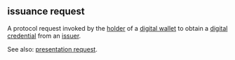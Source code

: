 ## issuance request

<p class="c8"><span>A protocol request invoked by the </span><span class="c2"><a class="c3" href="#h.64mptmm24w7u">holder</a></span><span>&nbsp;of a </span><span class="c2"><a class="c3" href="#h.sxnvf3f5v156">digital wallet</a></span><span>&nbsp;to obtain a </span><span class="c2"><a class="c3" href="#h.ddna9lucn4k6">digital credential</a></span><span>&nbsp;from an </span><span class="c2"><a class="c3" href="#h.xyrplzbvtffq">issuer</a></span><span class="c0">.</span></p><p class="c8"><span>See also: </span><span class="c2"><a class="c3" href="#h.onnn49cjzreh">presentation request</a></span><span class="c0">.</span></p>

